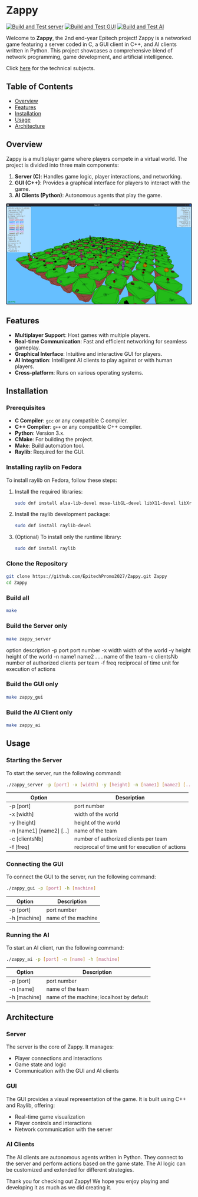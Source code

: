 # Zappy

[![Build and Test server](https://github.com/N1borg/Zappy/actions/workflows/build-and-test-server.yml/badge.svg)](https://github.com/N1borg/Zappy/actions/workflows/build-and-test-server.yml)
[![Build and Test GUI](https://github.com/N1borg/Zappy/actions/workflows/build-and-test-gui.yml/badge.svg)](https://github.com/N1borg/Zappy/actions/workflows/build-and-test-gui.yml)
[![Build and Test AI](https://github.com/N1borg/Zappy/actions/workflows/build-and-test-ai.yml/badge.svg)](https://github.com/N1borg/Zappy/actions/workflows/build-and-test-ai.yml)

Welcome to **Zappy**, the 2nd end-year Epitech project! Zappy is a networked game featuring a server coded in C, a GUI client in C++, and AI clients written in Python. This project showcases a comprehensive blend of network programming, game development, and artificial intelligence.

Click [here](https://github.com/N1borg/Zappy/tree/main/docs) for the technical subjects.

## Table of Contents

- [Overview](#overview)
- [Features](#features)
- [Installation](#installation)
- [Usage](#usage)
- [Architecture](#architecture)

## Overview

Zappy is a multiplayer game where players compete in a virtual world. The project is divided into three main components:

1. **Server (C)**: Handles game logic, player interactions, and networking.
2. **GUI (C++)**: Provides a graphical interface for players to interact with the game.
3. **AI Clients (Python)**: Autonomous agents that play the game.

![Example of GUI game](https://raw.githubusercontent.com/N1borg/Zappy/74252a394ea20d5b9c3b5a601991dd73ed03c7bc/images/Zappy_GUI_screenshot.png)

## Features

- **Multiplayer Support**: Host games with multiple players.
- **Real-time Communication**: Fast and efficient networking for seamless gameplay.
- **Graphical Interface**: Intuitive and interactive GUI for players.
- **AI Integration**: Intelligent AI clients to play against or with human players.
- **Cross-platform**: Runs on various operating systems.

## Installation
### Prerequisites

- **C Compiler**: `gcc` or any compatible C compiler.
- **C++ Compiler**: `g++` or any compatible C++ compiler.
- **Python**: Version 3.x.
- **CMake**: For building the project.
- **Make**: Build automation tool.
- **Raylib**: Required for the GUI.

### Installing raylib on Fedora

To install raylib on Fedora, follow these steps:

1. Install the required libraries:
   ```bash
   sudo dnf install alsa-lib-devel mesa-libGL-devel libX11-devel libXrandr-devel libXi-devel libXcursor-devel libXinerama-devel libatomic
   ```

2. Install the raylib development package:
   ```bash
   sudo dnf install raylib-devel
   ```

3. (Optional) To install only the runtime library:
   ```bash
   sudo dnf install raylib
   ```

### Clone the Repository

```bash
git clone https://github.com/EpitechPromo2027/Zappy.git Zappy
cd Zappy
```

### Build all
```bash
make
```

### Build the Server only

```bash
make zappy_server
```

option description
-p port port number
-x width width of the world
-y height height of the world
-n name1 name2 . . . name of the team
-c clientsNb number of authorized clients per team
-f freq reciprocal of time unit for execution of actions

### Build the GUI only

```bash
make zappy_gui
```

### Build the AI Client only

``` bash
make zappy_ai
```

## Usage
### Starting the Server

To start the server, run the following command:

```bash
./zappy_server -p [port] -x [width] -y [height] -n [name1] [name2] [...] -c [clientsNb] -f [freq]
```

| Option | Description |
| ------------- | ------------- |
| -p [port] | port number |
| -x [width] | width of the world |
| -y [height] | height of the world |
| -n [name1] [name2] [...] | name of the team |
| -c [clientsNb] | number of authorized clients per team |
| -f [freq] | reciprocal of time unit for execution of actions |

### Connecting the GUI

To connect the GUI to the server, run the following command:

```bash
./zappy_gui -p [port] -h [machine]
```

| Option | Description |
| ------------- | ------------- |
| -p [port] | port number |
| -h [machine] | name of the machine |

### Running the AI

To start an AI client, run the following command:

```bash
./zappy_ai -p [port] -n [name] -h [machine]
```

| Option | Description |
| ------------- | ------------- |
| -p [port] | port number |
| -n [name] | name of the team |
| -h [machine] | name of the machine; localhost by default |

## Architecture
### Server

The server is the core of Zappy. It manages:

 - Player connections and interactions
 - Game state and logic
 - Communication with the GUI and AI clients

### GUI

The GUI provides a visual representation of the game. It is built using C++ and Raylib, offering:

 - Real-time game visualization
 - Player controls and interactions
 - Network communication with the server

### AI Clients

The AI clients are autonomous agents written in Python. They connect to the server and perform actions based on the game state. The AI logic can be customized and extended for different strategies.

Thank you for checking out Zappy! We hope you enjoy playing and developing it as much as we did creating it.